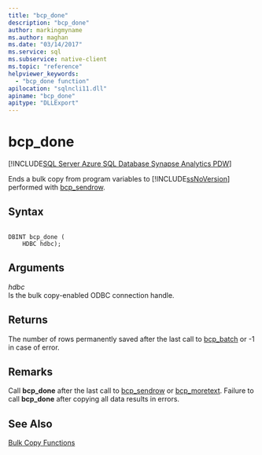 ```yaml
---
title: "bcp_done"
description: "bcp_done"
author: markingmyname
ms.author: maghan
ms.date: "03/14/2017"
ms.service: sql
ms.subservice: native-client
ms.topic: "reference"
helpviewer_keywords:
  - "bcp_done function"
apilocation: "sqlncli11.dll"
apiname: "bcp_done"
apitype: "DLLExport"
---
```

# bcp_done
[!INCLUDE[SQL Server Azure SQL Database Synapse Analytics PDW](../../includes/applies-to-version/sql-asdb-asdbmi-asa-pdw.md)]

  Ends a bulk copy from program variables to [!INCLUDE[ssNoVersion](../../includes/ssnoversion-md.md)] performed with [bcp_sendrow](../../relational-databases/native-client-odbc-extensions-bulk-copy-functions/bcp-sendrow.md).  
  
## Syntax  
  
```  
  
DBINT bcp_done (  
    HDBC hdbc);  
```  
  
## Arguments  
 *hdbc*  
 Is the bulk copy-enabled ODBC connection handle.  
  
## Returns  
 The number of rows permanently saved after the last call to [bcp_batch](../../relational-databases/native-client-odbc-extensions-bulk-copy-functions/bcp-batch.md) or -1 in case of error.  
  
## Remarks  
 Call **bcp_done** after the last call to [bcp_sendrow](../../relational-databases/native-client-odbc-extensions-bulk-copy-functions/bcp-sendrow.md) or [bcp_moretext](../../relational-databases/native-client-odbc-extensions-bulk-copy-functions/bcp-moretext.md). Failure to call **bcp_done** after copying all data results in errors.  
  
## See Also  
 [Bulk Copy Functions](../../relational-databases/native-client-odbc-extensions-bulk-copy-functions/sql-server-driver-extensions-bulk-copy-functions.md)  
  
  
